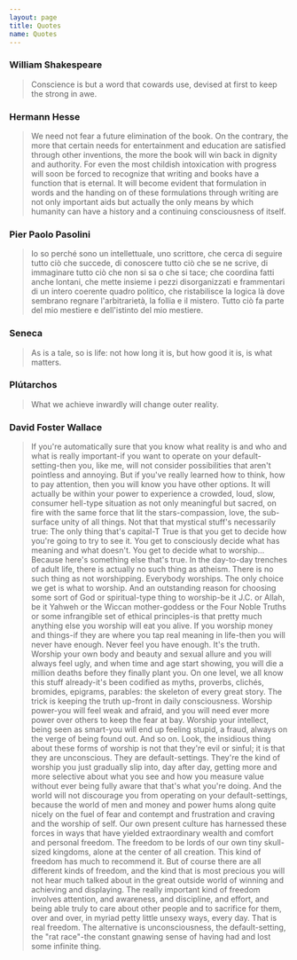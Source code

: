 ```yaml
---
layout: page
title: Quotes
name: Quotes
---
```


### William Shakespeare
> Conscience is but a word that cowards use, devised at first to keep the strong in awe.

### Hermann Hesse
> We need not fear a future elimination of the book. On the contrary, the more that certain needs for entertainment and education are satisfied through other inventions, the more the book will win back in dignity and authority. For even the most childish intoxication with progress will soon be forced to recognize that writing and books have a function that is eternal. It will become evident that formulation in words and the handing on of these formulations through writing are not only important aids but actually the only means by which humanity can have a history and a continuing consciousness of itself.

### Pier Paolo Pasolini
> Io so perché sono un intellettuale, uno scrittore, che cerca di seguire tutto ciò che succede, di conoscere tutto ciò che se ne scrive, di immaginare tutto ciò che non si sa o che si tace; che coordina fatti anche lontani, che mette insieme i pezzi disorganizzati e frammentari di un intero coerente quadro politico, che ristabilisce la logica là dove sembrano regnare l'arbitrarietà, la follia e il mistero. Tutto ciò fa parte del mio mestiere e dell'istinto del mio mestiere.

### Seneca
> As is a tale, so is life: not how long it is, but how good it is, is what matters.

### Plútarchos
> What we achieve inwardly will change outer reality.

### David Foster Wallace
> If you're automatically sure that you know what reality is and who and what is really important-if you want to operate on your default-setting-then you, like me, will not consider possibilities that aren't pointless and annoying. But if you've really learned how to think, how to pay attention, then you will know you have other options. It will actually be within your power to experience a crowded, loud, slow, consumer hell-type situation as not only meaningful but sacred, on fire with the same force that lit the stars-compassion, love, the sub-surface unity of all things. Not that that mystical stuff's necessarily true: The only thing that's capital-T True is that you get to decide how you're going to try to see it. You get to consciously decide what has meaning and what doesn't. You get to decide what to worship...
> Because here's something else that's true. In the day-to-day trenches of adult life, there is actually no such thing as atheism. There is no such thing as not worshipping. Everybody worships. The only choice we get is what to worship. And an outstanding reason for choosing some sort of God or spiritual-type thing to worship-be it J.C. or Allah, be it Yahweh or the Wiccan mother-goddess or the Four Noble Truths or some infrangible set of ethical principles-is that pretty much anything else you worship will eat you alive. If you worship money and things-if they are where you tap real meaning in life-then you will never have enough. Never feel you have enough. It's the truth. Worship your own body and beauty and sexual allure and you will always feel ugly, and when time and age start showing, you will die a million deaths before they finally plant you. On one level, we all know this stuff already-it's been codified as myths, proverbs, clichés, bromides, epigrams, parables: the skeleton of every great story. The trick is keeping the truth up-front in daily consciousness. Worship power-you will feel weak and afraid, and you will need ever more power over others to keep the fear at bay. Worship your intellect, being seen as smart-you will end up feeling stupid, a fraud, always on the verge of being found out. And so on.
> Look, the insidious thing about these forms of worship is not that they're evil or sinful; it is that they are unconscious. They are default-settings. They're the kind of worship you just gradually slip into, day after day, getting more and more selective about what you see and how you measure value without ever being fully aware that that's what you're doing. And the world will not discourage you from operating on your default-settings, because the world of men and money and power hums along quite nicely on the fuel of fear and contempt and frustration and craving and the worship of self. Our own present culture has harnessed these forces in ways that have yielded extraordinary wealth and comfort and personal freedom. The freedom to be lords of our own tiny skull-sized kingdoms, alone at the center of all creation. This kind of freedom has much to recommend it. But of course there are all different kinds of freedom, and the kind that is most precious you will not hear much talked about in the great outside world of winning and achieving and displaying. The really important kind of freedom involves attention, and awareness, and discipline, and effort, and being able truly to care about other people and to sacrifice for them, over and over, in myriad petty little unsexy ways, every day. That is real freedom. The alternative is unconsciousness, the default-setting, the "rat race"-the constant gnawing sense of having had and lost some infinite thing.